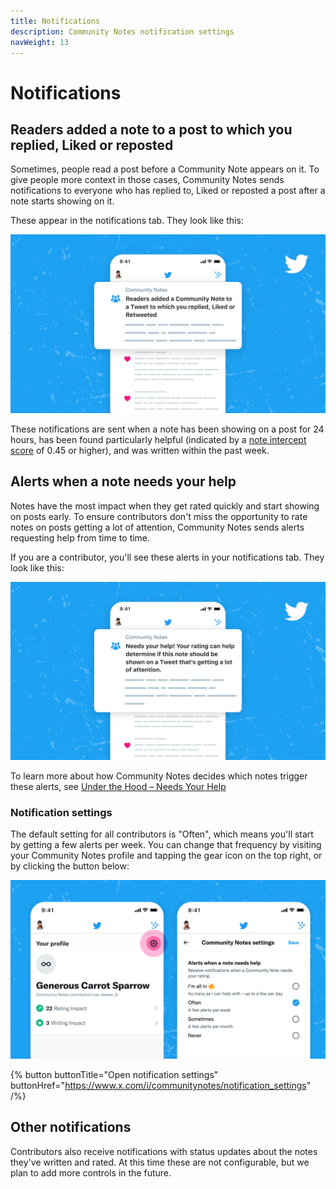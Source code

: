 ```yaml
---
title: Notifications
description: Community Notes notification settings
navWeight: 13
---
```

# Notifications

## Readers added a note to a post to which you replied, Liked or reposted

Sometimes, people read a post before a Community Note appears on it. To give people more context in those cases, Community Notes sends notifications to everyone who has replied to, Liked or reposted a post after a note starts showing on it.

These appear in the notifications tab. They look like this:

![X app with a notification showing someone a note that's been added to a post to which they replied, Liked or Rewteeted](../images/tweet-liked-alert.png)

These notifications are sent when a note has been showing on a post for 24 hours, has been found particularly helpful (indicated by a [note intercept score](../under-the-hood/note-ranking-code.md) of 0.45 or higher), and was written within the past week.

## Alerts when a note needs your help

Notes have the most impact when they get rated quickly and start showing on posts early. To ensure contributors don't miss the opportunity to rate notes on posts getting a lot of attention, Community Notes sends alerts requesting help from time to time.

If you are a contributor, you'll see these alerts in your notifications tab. They look like this:

![X app with a new notification at the top requesting help from the contributor](../images/alerts-tab.png)

To learn more about how Community Notes decides which notes trigger these alerts, see [Under the Hood – Needs Your Help](../under-the-hood/timeline-tabs.md)

### Notification settings

The default setting for all contributors is "Often", which means you'll start by getting a few alerts per week. You can change that frequency by visiting your Community Notes profile and tapping the gear icon on the top right, or by clicking the button below:

![One screenshot showing a Community Notes Contributor profile page, highlighting the settings button on the top right. Another screenshot showing the settings screen where contributors can edit their alert frequency](../images/alerts-settings.png)

{% button buttonTitle="Open notification settings" buttonHref="https://www.x.com/i/communitynotes/notification_settings" /%}

## Other notifications

Contributors also receive notifications with status updates about the notes they've written and rated. At this time these are not configurable, but we plan to add more controls in the future.
